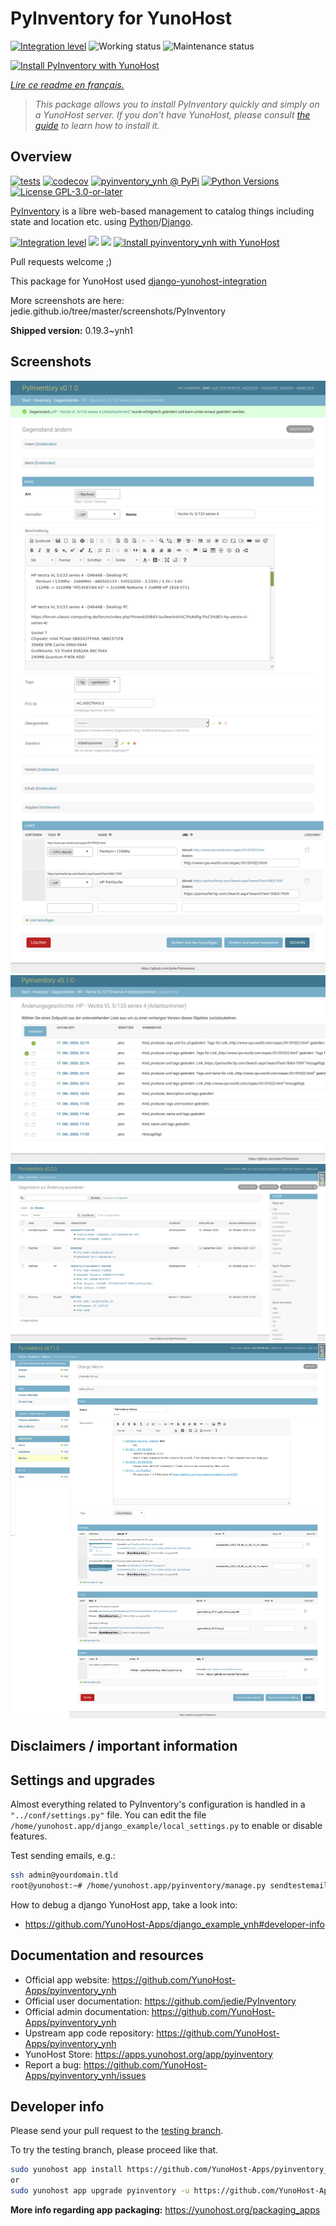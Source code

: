 <!--
N.B.: This README was automatically generated by https://github.com/YunoHost/apps/tree/master/tools/README-generator
It shall NOT be edited by hand.
-->

# PyInventory for YunoHost

[![Integration level](https://dash.yunohost.org/integration/pyinventory.svg)](https://dash.yunohost.org/appci/app/pyinventory) ![Working status](https://ci-apps.yunohost.org/ci/badges/pyinventory.status.svg) ![Maintenance status](https://ci-apps.yunohost.org/ci/badges/pyinventory.maintain.svg)

[![Install PyInventory with YunoHost](https://install-app.yunohost.org/install-with-yunohost.svg)](https://install-app.yunohost.org/?app=pyinventory)

*[Lire ce readme en français.](./README_fr.md)*

> *This package allows you to install PyInventory quickly and simply on a YunoHost server.
If you don't have YunoHost, please consult [the guide](https://yunohost.org/#/install) to learn how to install it.*

## Overview

[![tests](https://github.com/YunoHost-Apps/pyinventory_ynh/actions/workflows/tests.yml/badge.svg?branch=main)](https://github.com/YunoHost-Apps/pyinventory_ynh/actions/workflows/tests.yml)
[![codecov](https://codecov.io/github/jedie/pyinventory_ynh/branch/main/graph/badge.svg)](https://app.codecov.io/github/jedie/pyinventory_ynh)
[![pyinventory_ynh @ PyPi](https://img.shields.io/pypi/v/pyinventory_ynh?label=pyinventory_ynh%20%40%20PyPi)](https://pypi.org/project/pyinventory_ynh/)
[![Python Versions](https://img.shields.io/pypi/pyversions/pyinventory_ynh)](https://github.com/YunoHost-Apps/pyinventory_ynh/blob/main/pyproject.toml)
[![License GPL-3.0-or-later](https://img.shields.io/pypi/l/pyinventory_ynh)](https://github.com/YunoHost-Apps/pyinventory_ynh/blob/main/LICENSE)

[PyInventory](https://github.com/jedie/PyInventory) is a libre web-based management to catalog things including state and location etc. using [Python](https://www.python.org/)/[Django](https://www.djangoproject.com/).

[![Integration level](https://dash.yunohost.org/integration/pyinventory_ynh.svg)](https://dash.yunohost.org/appci/app/pyinventory_ynh) ![](https://ci-apps.yunohost.org/ci/badges/pyinventory_ynh.status.svg) ![](https://ci-apps.yunohost.org/ci/badges/pyinventory_ynh.maintain.svg)
[![Install pyinventory_ynh with YunoHost](https://install-app.yunohost.org/install-with-yunohost.svg)](https://install-app.yunohost.org/?app=pyinventory_ynh)


Pull requests welcome ;)

This package for YunoHost used [django-yunohost-integration](https://github.com/YunoHost-Apps/django_yunohost_integration)

More screenshots are here: jedie.github.io/tree/master/screenshots/PyInventory


**Shipped version:** 0.19.3~ynh1

## Screenshots

![Screenshot of PyInventory](./doc/screenshots/pyinventory_v010_screenshot_2.png)
![Screenshot of PyInventory](./doc/screenshots/pyinventory_v010_screenshot_3.png)
![Screenshot of PyInventory](./doc/screenshots/pyinventory_v020_screenshot_1.png)
![Screenshot of PyInventory](./doc/screenshots/pyinventory_v0110_screenshot_memo_1.png)

## Disclaimers / important information

## Settings and upgrades

Almost everything related to PyInventory's configuration is handled in a `"../conf/settings.py"` file.
You can edit the file `/home/yunohost.app/django_example/local_settings.py` to enable or disable features.

Test sending emails, e.g.:

```bash
ssh admin@yourdomain.tld
root@yunohost:~# /home/yunohost.app/pyinventory/manage.py sendtestemail --admins
```

How to debug a django YunoHost app, take a look into:

* https://github.com/YunoHost-Apps/django_example_ynh#developer-info

## Documentation and resources

* Official app website: <https://github.com/YunoHost-Apps/pyinventory_ynh>
* Official user documentation: <https://github.com/jedie/PyInventory>
* Official admin documentation: <https://github.com/YunoHost-Apps/pyinventory_ynh>
* Upstream app code repository: <https://github.com/YunoHost-Apps/pyinventory_ynh>
* YunoHost Store: <https://apps.yunohost.org/app/pyinventory>
* Report a bug: <https://github.com/YunoHost-Apps/pyinventory_ynh/issues>

## Developer info

Please send your pull request to the [testing branch](https://github.com/YunoHost-Apps/pyinventory_ynh/tree/testing).

To try the testing branch, please proceed like that.

``` bash
sudo yunohost app install https://github.com/YunoHost-Apps/pyinventory_ynh/tree/testing --debug
or
sudo yunohost app upgrade pyinventory -u https://github.com/YunoHost-Apps/pyinventory_ynh/tree/testing --debug
```

**More info regarding app packaging:** <https://yunohost.org/packaging_apps>
